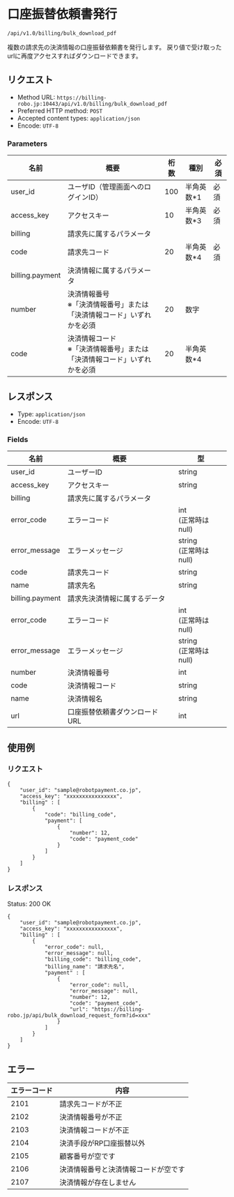 # 口座振替依頼書発行

`/api/v1.0/billing/bulk_download_pdf`

複数の請求先の決済情報の口座振替依頼書を発行します。
戻り値で受け取ったurlに再度アクセスすればダウンロードできます。

## リクエスト
- Method URL: `https://billing-robo.jp:10443/api/v1.0/billing/bulk_download_pdf`
- Preferred HTTP method: `POST`
- Accepted content types: `application/json`
- Encode: `UTF-8`

### Parameters

| 名前            | 概要                                                                        | 桁数 | 種別       | 必須 |
| --------------- | --------------------------------------------------------------------------- | ---- | ---------- | ---- |
| user_id         | ユーザID（管理画面へのログインID）                                          | 100  | 半角英数*1 | 必須 |
| access_key      | アクセスキー                                                                | 10   | 半角英数*3 | 必須 |
| billing         | 請求先に属するパラメータ                                                    |      |            |      |
| code            | 請求先コード                                                                | 20   | 半角英数*4 | 必須 |
| billing.payment | 決済情報に属するパラメータ                                                  |      |            |      |
| number          | 決済情報番号 <br> ※「決済情報番号」または「決済情報コード」いずれかを必須   | 20   | 数字       |      |
| code            | 決済情報コード <br> ※「決済情報番号」または「決済情報コード」いずれかを必須 | 20   | 半角英数*4 |      |

## レスポンス
- Type: `application/json`
- Encode: `UTF-8`

### Fields

| 名前            | 概要                          | 型                         |
| --------------- | ----------------------------- | -------------------------- |
| user_id         | ユーザーID                    | string                     |
| access_key      | アクセスキー                  | string                     |
| billing         | 請求先に属するパラメータ      |                            |
| error_code      | エラーコード                  | int <br> (正常時はnull)    |
| error_message   | エラーメッセージ              | string <br> (正常時はnull) |
| code            | 請求先コード                  | string                     |
| name            | 請求先名                      | string                     |
| billing.payment | 請求先決済情報に属するデータ  |                            |
| error_code      | エラーコード                  | int <br> (正常時はnull)    |
| error_message   | エラーメッセージ              | string <br> (正常時はnull) |
| number          | 決済情報番号                  | int                        |
| code            | 決済情報コード                | string                     |
| name            | 決済情報名                    | string                     |
| url             | 口座振替依頼書ダウンロードURL | int                        |

## 使用例

### リクエスト

```
{
    "user_id": "sample@robotpayment.co.jp",
    "access_key": "xxxxxxxxxxxxxxxx",
    "billing" : [
        {
            "code": "billing_code",
            "payment": [
                {
                    "number": 12,
                    "code": "payment_code"
                }
            ]
        }
    ]
}
```

### レスポンス

Status: 200 OK

```
{
    "user_id": "sample@robotpayment.co.jp",
    "access_key": "xxxxxxxxxxxxxxxx",
    "billing" : [
        {
            "error_code": null,
            "error_message": null,
            "billing_code": "billing_code",
            "billing_name": "請求先名",
            "payment" : [
                {
                    "error_code": null,
                    "error_message": null,
                    "number": 12,
                    "code": "payment_code",
                    "url": "https://billing-robo.jp/api/bulk_download_request_form?id=xxx"
                }
            ]
        }
    ]
}
```

## エラー

| エラーコード | 内容                                 |
| ------------ | ------------------------------------ |
| 2101         | 請求先コードが不正                   |
| 2102         | 決済情報番号が不正                   |
| 2103         | 決済情報コードが不正                 |
| 2104         | 決済手段がRP口座振替以外             |
| 2105         | 顧客番号が空です                     |
| 2106         | 決済情報番号と決済情報コードが空です |
| 2107         | 決済情報が存在しません               |